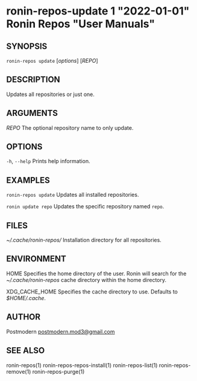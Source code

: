 # ronin-repos-update 1 "2022-01-01" Ronin Repos "User Manuals"

## SYNOPSIS

`ronin-repos update` [*options*] [*REPO*]

## DESCRIPTION

Updates all repositories or just one.

## ARGUMENTS

*REPO*
	The optional repository name to only update.

## OPTIONS

`-h`, `--help`
  Prints help information.

## EXAMPLES

`ronin-repos update`
  Updates all installed repositories.

`ronin update repo`
	Updates the specific repository named `repo`.

## FILES

*~/.cache/ronin-repos/*
	Installation directory for all repositories.

## ENVIRONMENT

HOME
	Specifies the home directory of the user. Ronin will search for the
	*~/.cache/ronin-repos* cache directory within the home directory.

XDG_CACHE_HOME
  Specifies the cache directory to use. Defaults to *$HOME/.cache*.

## AUTHOR

Postmodern <postmodern.mod3@gmail.com>

## SEE ALSO

ronin-repos(1) ronin-repos-repos-install(1) ronin-repos-list(1) ronin-repos-remove(1) ronin-repos-purge(1)

